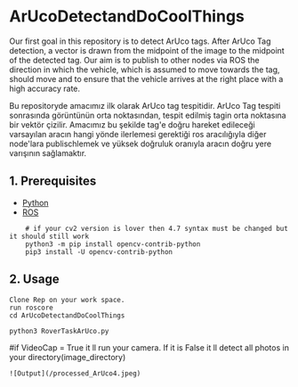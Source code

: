# ArUcoDetectandDoCoolThings
Our first goal in this repository is to detect ArUco tags. After ArUco Tag detection, a vector is drawn from the midpoint of the image to the midpoint of the detected tag. Our aim is to publish to other nodes via ROS the direction in which the vehicle, which is assumed to move towards the tag, should move and to ensure that the vehicle arrives at the right place with a high accuracy rate.

Bu repositoryde amacımız ilk olarak ArUco tag tespitidir. ArUco Tag tespiti sonrasında görüntünün orta noktasından, tespit edilmiş tagin orta noktasına bir vektör çizilir. Amacımız bu şekilde tag'e doğru hareket edileceği varsayılan aracın hangi yönde ilerlemesi gerektiği ros aracılığıyla diğer node'lara publischlemek ve yüksek doğruluk oranıyla aracın doğru yere varışının sağlamaktır.

## 1. Prerequisites
- [Python](https://www.python.org/downloads/)
- [ROS](http://wiki.ros.org/ROS/Installation)

```
    # if your cv2 version is lover then 4.7 syntax must be changed but it should still work 
    python3 -m pip install opencv-contrib-python
    pip3 install -U opencv-contrib-python

```
## 2. Usage
    Clone Rep on your work space.
    run roscore 
    cd ArUcoDetectandDoCoolThings

    python3 RoverTaskArUco.py
#if VideoCap = True it ll run your camera. If it is False it ll detect all photos in your directory(image_directory)

```
![Output](/processed_ArUco4.jpeg)
